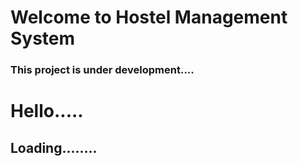# Welcome to Hostel Management System

### This project is under development....
# Hello.....
## Loading........